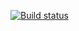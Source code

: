 [![Build status](https://ci.appveyor.com/api/projects/status/6rs3g685ag7y41l6/branch/main?svg=true)](https://ci.appveyor.com/project/SweetLana1979/rest/branch/main)
